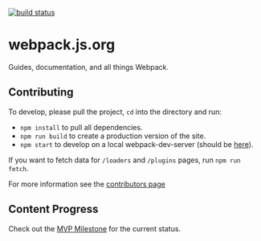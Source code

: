 [![build status](https://secure.travis-ci.org/webpack/webpack.js.org.svg)](http://travis-ci.org/webpack/webpack.js.org)

# webpack.js.org

Guides, documentation, and all things Webpack.

## Contributing

To develop, please pull the project, `cd` into the directory and run:

- `npm install` to pull all dependencies.
- `npm run build` to create a production version of the site.
- `npm start` to develop on a local webpack-dev-server (should be [here](http://localhost:3000/)).

If you want to fetch data for `/loaders` and `/plugins` pages, run `npm run fetch`.

For more information see the [contributors page](https://github.com/webpack/webpack.js.org/blob/develop/CONTRIBUTING.md)

## Content Progress

Check out the [MVP Milestone](https://github.com/webpack/webpack.js.org/milestones) for the current status.
